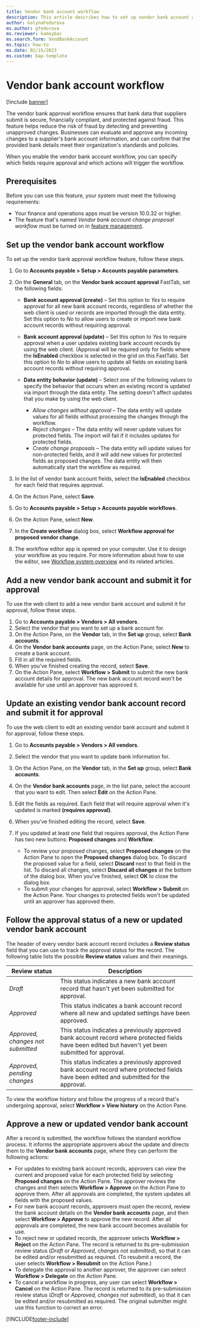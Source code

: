 ```yaml
---
title: Vendor bank account workflow
description: This article describes how to set up vendor bank account approval.
author: GalynaFedorova
ms.author: gfedorova
ms.reviewer: kamaybac
ms.search.form: VendBankAccount
ms.topic: how-to
ms.date: 02/15/2023
ms.custom: bap-template
---
```


# Vendor bank account workflow

[!include [banner](../includes/banner.md)]

The vendor bank approval workflow ensures that bank data that suppliers submit is secure, financially compliant, and protected against fraud. This feature helps reduce the risk of fraud by detecting and preventing unapproved changes. Businesses can evaluate and approve any incoming changes to a supplier's bank account information, and can confirm that the provided bank details meet their organization's standards and policies.

When you enable the vendor bank account workflow, you can specify which fields require approval and which actions will trigger the workflow.

## Prerequisites

Before you can use this feature, your system must meet the following requirements:

- Your finance and operations apps must be version 10.0.32 or higher.
- The feature that's named *Vendor bank account change proposal workflow* must be turned on in [feature management](../../fin-ops-core/fin-ops/get-started/feature-management/feature-management-overview.md).

## Set up the vendor bank account workflow

To set up the vendor bank approval workflow feature, follow these steps.

1. Go to **Accounts payable \> Setup \> Accounts payable parameters**.
1. On the **General** tab, on the **Vendor bank account approval** FastTab, set the following fields:

    - **Bank account approval (create)** – Set this option to *Yes* to require approval for all new bank account records, regardless of whether the web client is used or records are imported through the data entity. Set this option to *No* to allow users to create or import new bank account records without requiring approval.
    - **Bank account approval (update)** – Set this option to *Yes* to require approval when a user updates existing bank account records by using the web client. (Approval will be required only for fields where the **IsEnabled** checkbox is selected in the grid on this FastTab). Set this option to *No* to allow users to update all fields on existing bank account records without requiring approval.
    - **Data entity behavior (update)** – Select one of the following values to specify the behavior that occurs when an existing record is updated via import through the data entity. The setting doesn't affect updates that you make by using the web client.

        - *Allow changes without approval* – The data entity will update values for all fields without processing the changes through the workflow.
        - *Reject changes* – The data entity will never update values for protected fields. The import will fail if it includes updates for protected fields.
        - *Create change proposals* – The data entity will update values for non-protected fields, and it will add new values for protected fields as proposed changes. The data entity will then automatically start the workflow as required.

1. In the list of vendor bank account fields, select the **IsEnabled** checkbox for each field that requires approval.
1. On the Action Pane, select **Save**.
1. Go to **Accounts payable \> Setup \> Accounts payable workflows**.
1. On the Action Pane, select **New**.
1. In the **Create workflow** dialog box, select **Workflow approval for proposed vendor change**.
1. The workflow editor app is opened on your computer. Use it to design your workflow as you require. For more information about how to use the editor, see [Workflow system overview](../../fin-ops-core/fin-ops/organization-administration/overview-workflow-system.md) and its related articles.

## Add a new vendor bank account and submit it for approval

To use the web client to add a new vendor bank account and submit it for approval, follow these steps.

1. Go to **Accounts payable \> Vendors \> All vendors**.
1. Select the vendor that you want to set up a bank account for.
1. On the Action Pane, on the **Vendor** tab, in the **Set up** group, select **Bank accounts**.
1. On the **Vendor bank accounts** page, on the Action Pane, select **New** to create a bank account.
1. Fill in all the required fields.
1. When you've finished creating the record, select **Save**.
1. On the Action Pane, select **Workflow \> Submit** to submit the new bank account details for approval. The new bank account record won't be available for use until an approver has approved it.

## Update an existing vendor bank account record and submit it for approval

To use the web client to edit an existing vendor bank account and submit it for approval, follow these steps.

1. Go to **Accounts payable \> Vendors \> All vendors**.
1. Select the vendor that you want to update bank information for.
1. On the Action Pane, on the **Vendor** tab, in the **Set up** group, select **Bank accounts**.
1. On the **Vendor bank accounts** page, in the list pane, select the account that you want to edit. Then select **Edit** on the Action Pane.
1. Edit the fields as required. Each field that will require approval when it's updated is marked **(requires approval)**.
1. When you've finished editing the record, select **Save**.
1. If you updated at least one field that requires approval, the Action Pane has two new buttons: **Proposed changes** and **Workflow**.

    - To review your proposed changes, select **Proposed changes** on the Action Pane to open the **Proposed changes** dialog box. To discard the proposed value for a field, select **Discard** next to that field in the list. To discard all changes, select **Discard all changes** at the bottom of the dialog box. When you've finished, select **OK** to close the dialog box.
    - To submit your changes for approval, select **Workflow \> Submit** on the Action Pane. Your changes to protected fields won't be updated until an approver has approved them.

## Follow the approval status of a new or updated vendor bank account

The header of every vendor bank account record includes a **Review status** field that you can use to track the approval status for the record. The following table lists the possible **Review status** values and their meanings.

| Review status | Description |
|---|---|
| *Draft* | This status indicates a new bank account record that hasn't yet been submitted for approval. |
| *Approved* | This status indicates a bank account record where all new and updated settings have been approved. |
| *Approved, changes not submitted* | This status indicates a previously approved bank account record where protected fields have been edited but haven't yet been submitted for approval. |
| *Approved, pending changes* | This status indicates a previously approved bank account record where protected fields have been edited and submitted for the approval. |

To view the workflow history and follow the progress of a record that's undergoing approval, select **Workflow \> View history** on the Action Pane.

## Approve a new or updated vendor bank account

After a record is submitted, the workflow follows the standard workflow process. It informs the appropriate approvers about the update and directs them to the **Vendor bank accounts** page, where they can perform the following actions:

- For updates to existing bank account records, approvers can view the current and proposed value for each protected field by selecting **Proposed changes** on the Action Pane. The approver reviews the changes and then selects **Workflow \> Approve** on the Action Pane to approve them. After all approvals are completed, the system updates all fields with the proposed values.
- For new bank account records, approvers must open the record, review the bank account details on the **Vendor bank accounts** page, and then select **Workflow \> Approve** to approve the new record. After all approvals are completed, the new bank account becomes available for use.
- To reject new or updated records, the approver selects **Workflow \> Reject** on the Action Pane. The record is returned to its pre-submission review status (*Draft* or *Approved, changes not submitted*), so that it can be edited and/or resubmitted as required. (To resubmit a record, the user selects **Workflow \> Resubmit** on the Action Pane.)
- To delegate the approval to another approver, the approver can select **Workflow \> Delegate** on the Action Pane.
- To cancel a workflow in progress, any user can select **Workflow \> Cancel** on the Action Pane. The record is returned to its pre-submission review status (*Draft* or *Approved, changes not submitted*), so that it can be edited and/or resubmitted as required. The original submitter might use this function to correct an error.

[!INCLUDE[footer-include](../../includes/footer-banner.md)]
